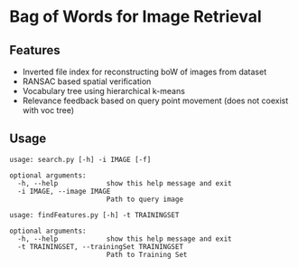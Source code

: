 # Bag of Words for Image Retrieval

## Features
- Inverted file index for reconstructing boW of images from dataset
- RANSAC based spatial verification
- Vocabulary tree using hierarchical k-means
- Relevance feedback based on query point movement (does not coexist with voc tree)

## Usage
 
```shell script
usage: search.py [-h] -i IMAGE [-f]

optional arguments:
  -h, --help            show this help message and exit
  -i IMAGE, --image IMAGE
                        Path to query image
```

```shell script
usage: findFeatures.py [-h] -t TRAININGSET

optional arguments:
  -h, --help            show this help message and exit
  -t TRAININGSET, --trainingSet TRAININGSET
                        Path to Training Set
```